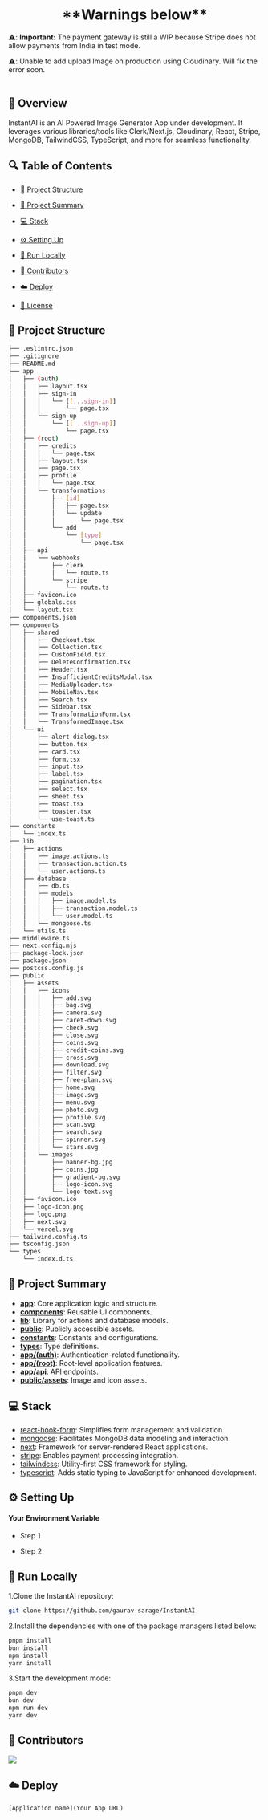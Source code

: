 <h1 align="center"> **Warnings below** </h1>

⚠️:  **Important:** The payment gateway is still a WIP because Stripe does not allow payments from India in test mode.

⚠️: Unable to add upload Image on production using Cloudinary. Will fix the error soon.
<br> <br>

## 📌 Overview

InstantAI is an AI Powered Image Generator App under development. It leverages various libraries/tools like Clerk/Next.js, Cloudinary, React, Stripe, MongoDB, TailwindCSS, TypeScript, and more for seamless functionality.

## 🔍 Table of Contents

* [📁 Project Structure](#project-structure)

* [📝 Project Summary](#project-summary)

* [💻 Stack](#stack)

* [⚙️ Setting Up](#setting-up)

* [🚀 Run Locally](#run-locally)

* [🙌 Contributors](#contributors)

* [☁️ Deploy](#deploy)

* [📄 License](#license)

## 📁 Project Structure

```bash
├── .eslintrc.json
├── .gitignore
├── README.md
├── app
│   ├── (auth)
│   │   ├── layout.tsx
│   │   ├── sign-in
│   │   │   └── [[...sign-in]]
│   │   │       └── page.tsx
│   │   └── sign-up
│   │       └── [[...sign-up]]
│   │           └── page.tsx
│   ├── (root)
│   │   ├── credits
│   │   │   └── page.tsx
│   │   ├── layout.tsx
│   │   ├── page.tsx
│   │   ├── profile
│   │   │   └── page.tsx
│   │   └── transformations
│   │       ├── [id]
│   │       │   ├── page.tsx
│   │       │   └── update
│   │       │       └── page.tsx
│   │       └── add
│   │           └── [type]
│   │               └── page.tsx
│   ├── api
│   │   └── webhooks
│   │       ├── clerk
│   │       │   └── route.ts
│   │       └── stripe
│   │           └── route.ts
│   ├── favicon.ico
│   ├── globals.css
│   └── layout.tsx
├── components.json
├── components
│   ├── shared
│   │   ├── Checkout.tsx
│   │   ├── Collection.tsx
│   │   ├── CustomField.tsx
│   │   ├── DeleteConfirmation.tsx
│   │   ├── Header.tsx
│   │   ├── InsufficientCreditsModal.tsx
│   │   ├── MediaUploader.tsx
│   │   ├── MobileNav.tsx
│   │   ├── Search.tsx
│   │   ├── Sidebar.tsx
│   │   ├── TransformationForm.tsx
│   │   └── TransformedImage.tsx
│   └── ui
│       ├── alert-dialog.tsx
│       ├── button.tsx
│       ├── card.tsx
│       ├── form.tsx
│       ├── input.tsx
│       ├── label.tsx
│       ├── pagination.tsx
│       ├── select.tsx
│       ├── sheet.tsx
│       ├── toast.tsx
│       ├── toaster.tsx
│       └── use-toast.ts
├── constants
│   └── index.ts
├── lib
│   ├── actions
│   │   ├── image.actions.ts
│   │   ├── transaction.action.ts
│   │   └── user.actions.ts
│   ├── database
│   │   ├── db.ts
│   │   ├── models
│   │   │   ├── image.model.ts
│   │   │   ├── transaction.model.ts
│   │   │   └── user.model.ts
│   │   └── mongoose.ts
│   └── utils.ts
├── middleware.ts
├── next.config.mjs
├── package-lock.json
├── package.json
├── postcss.config.js
├── public
│   ├── assets
│   │   ├── icons
│   │   │   ├── add.svg
│   │   │   ├── bag.svg
│   │   │   ├── camera.svg
│   │   │   ├── caret-down.svg
│   │   │   ├── check.svg
│   │   │   ├── close.svg
│   │   │   ├── coins.svg
│   │   │   ├── credit-coins.svg
│   │   │   ├── cross.svg
│   │   │   ├── download.svg
│   │   │   ├── filter.svg
│   │   │   ├── free-plan.svg
│   │   │   ├── home.svg
│   │   │   ├── image.svg
│   │   │   ├── menu.svg
│   │   │   ├── photo.svg
│   │   │   ├── profile.svg
│   │   │   ├── scan.svg
│   │   │   ├── search.svg
│   │   │   ├── spinner.svg
│   │   │   └── stars.svg
│   │   └── images
│   │       ├── banner-bg.jpg
│   │       ├── coins.jpg
│   │       ├── gradient-bg.svg
│   │       ├── logo-icon.svg
│   │       └── logo-text.svg
│   ├── favicon.ico
│   ├── logo-icon.png
│   ├── logo.png
│   ├── next.svg
│   └── vercel.svg
├── tailwind.config.ts
├── tsconfig.json
└── types
    └── index.d.ts
```

## 📝 Project Summary

- [**app**](app): Core application logic and structure.
- [**components**](components): Reusable UI components.
- [**lib**](lib): Library for actions and database models.
- [**public**](public): Publicly accessible assets.
- [**constants**](constants): Constants and configurations.
- [**types**](types): Type definitions.
- [**app/(auth)**](app/(auth)): Authentication-related functionality.
- [**app/(root)**](app/(root)): Root-level application features.
- [**app/api**](app/api): API endpoints.
- [**public/assets**](public/assets): Image and icon assets.

## 💻 Stack

- [react-hook-form](https://github.com/react-hook-form/react-hook-form): Simplifies form management and validation.
- [mongoose](https://mongoosejs.com/): Facilitates MongoDB data modeling and interaction.
- [next](https://nextjs.org/): Framework for server-rendered React applications.
- [stripe](https://stripe.com/docs): Enables payment processing integration.
- [tailwindcss](https://tailwindcss.com/): Utility-first CSS framework for styling.
- [typescript](https://www.typescriptlang.org/): Adds static typing to JavaScript for enhanced development.

## ⚙️ Setting Up

#### Your Environment Variable

- Step 1

- Step 2

## 🚀 Run Locally
1.Clone the InstantAI repository:
```sh
git clone https://github.com/gaurav-sarage/InstantAI
```
2.Install the dependencies with one of the package managers listed below:
```bash
pnpm install
bun install
npm install
yarn install
```
3.Start the development mode:
```bash
pnpm dev
bun dev
npm run dev
yarn dev
```

## 🙌 Contributors
<a href="https://github.com/gaurav-sarage/InstantAI/graphs/contributors">
<img src="https://contrib.rocks/image?repo=gaurav-sarage/InstantAI" />
</a>

## ☁️ Deploy

`[Application name](Your App URL)`
